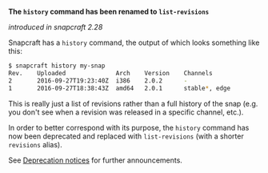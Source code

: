 **The `history` command has been renamed to `list-revisions`**

_introduced in snapcraft 2.28_

Snapcraft has a `history` command, the output of which looks something like this:

```bash
$ snapcraft history my-snap
Rev.    Uploaded              Arch    Version    Channels
2       2016-09-27T19:23:40Z  i386    2.0.2      -
1       2016-09-27T18:38:43Z  amd64   2.0.1      stable*, edge
```

This is really just a list of revisions rather than a full history of
the snap (e.g. you don't see when a revision was released in a
specific channel, etc.).

In order to better correspond with its purpose,
the `history` command has now been deprecated and replaced with
`list-revisions` (with a shorter `revisions` alias).

See [Deprecation notices](/t/deprecation-notices/8396/2)  for further announcements.